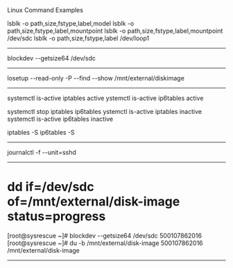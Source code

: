 Linux Command Examples

lsblk -o path,size,fstype,label,model
lsblk -o path,size,fstype,label,mountpoint
lsblk -o path,size,fstype,label,mountpoint /dev/sdc
lsblk -o path,size,fstype,label /dev/loop1
*************************************
blockdev --getsize64 /dev/sdc
*************************************
losetup --read-only -P --find --show /mnt/external/diskimage
*************************************
systemctl is-active iptables
active
ystemctl is-active ip6tables
active

systemctl stop iptables ip6tables
ystemctl is-active iptables
inactive
systemctl is-active ip6tables
inactive

iptables -S
ip6tables -S
*************************************
journalctl -f --unit=sshd
*************************************
# dd if=/dev/sdc of=/mnt/external/disk-image status=progress
[root@sysrescue ~]# blockdev --getsize64 /dev/sdc
500107862016
[root@sysrescue ~]# du -b /mnt/external/disk-image
500107862016 /mnt/external/disk-image
*************************************
